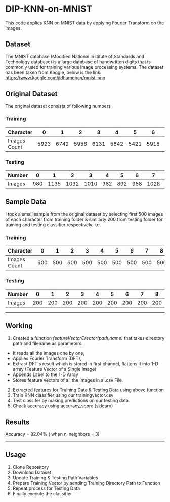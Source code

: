 # DIP-KNN-on-MNIST
This code applies KNN on MNIST data by applying Fourier Transform on the images.
## Dataset
The MNIST database (Modified National Institute of Standards and Technology database) is a large database of handwritten digits that is commonly used for training various image processing systems. The dataset has been taken from Kaggle, below is the link: </br>
https://www.kaggle.com/jidhumohan/mnist-png

## Original Dataset
The original dataset consists of following numbers

### Training
Character | 0 | 1 | 2 | 3 | 4 | 5 | 6 | 7 | 8 | 9
--- | --- | --- | --- |--- |--- |--- |--- |--- |--- |---
Images Count | 5923 | 6742 | 5958 | 6131 | 5842 | 5421 | 5918 | 6265 | 5851 | 5949 

### Testing
Number | 0 | 1 | 2 | 3 | 4 | 5 | 6 | 7 | 8 | 9
--- | --- | --- | --- |--- |--- |--- |--- |--- |--- |---
Images | 980 | 1135 | 1032 | 1010 | 982 | 892 | 958 | 1028 | 974 | 1009 


## Sample Data
I took a small sample from the original dataset by selecting first 500 images of each character from training folder & similarly 200 from testing folder for training and testing classifier respectively. i.e.

### Training
Character | 0 | 1 | 2 | 3 | 4 | 5 | 6 | 7 | 8 | 9
--- | --- | --- | --- |--- |--- |--- |--- |--- |--- |---
Images Count | 500 | 500 | 500 | 500 | 500 | 500 | 500 | 500 | 500 | 500 

### Testing
Number | 0 | 1 | 2 | 3 | 4 | 5 | 6 | 7 | 8 | 9
--- | --- | --- | --- |--- |--- |--- |--- |--- |--- |---
Images | 200 | 200 | 200 | 200 | 200 | 200 | 200 | 200 | 200 | 200 

---------
## Working
1. Created a function *featureVectorCreator(path,name)* that takes directory path and filename as parameters.

+ It reads all the images one by one,
+ Applies Fourier Transform (DFT), 
+ Extract DFT's result which is stored in first channel, flattens it into 1-D array (Feature Vector of a Single Image)
+ Appends Label to the 1-D Array 
+ Stores feature vectors of all the images in a .csv File.

2. Extracted features for Training Data & Testing Data using above function
3. Train KNN classifier using our trainingvector.csv
4. Test classifer by making predictions on our testing data.
5. Check accuracy using accuracy_score (sklearn)

## Results
Accuracy = 82.04% ( when n_neighbors = 3)

---------
## Usage
1. Clone Repository
2. Download Dataset
3. Update Training & Testing Path Variables
4. Prepare Training Vector by sending Training Directory Path to Function
5. Repeat process for Testing Data
6. Finally execute the classifier 
